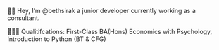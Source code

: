 ✌🏽 Hey, I’m @bethsirak a junior developer currently working as a consultant. 

👩🏽‍💻 Qualitifcations: First-Class BA(Hons) Economics with Psychology, Introduction to Python (BT & CFG)
<!---
bethsirak/bethsirak is a ✨ special ✨ repository because its `README.md` (this file) appears on your GitHub profile.
You can click the Preview link to take a look at your changes.
--->
